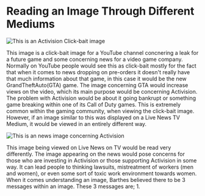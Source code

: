 # **Reading an Image Through Different Mediums**

![This is an Activision Click-bait image](https://i.pinimg.com/originals/0e/78/98/0e7898359fd7b8ad882540313591061f.jpg)

This image is a click-bait image for a YouTube channel concnering a leak for a future game and some concerning news for a video game company.
Normally on YouTube people would see this as click-bait mostly for the fact that when it comes to news dropping on pre-orders it doesn't really have that much information about that game, in this case it would be the new GrandTheftAuto(GTA) game.
The image concerning GTA would increase views on the video, which its main purpose would be concerning Activision. 
The problem with Activision would be about it going bankrupt or something game breaking within one of its Call of Duty games.
This is extremely common within the gaming community, when viewing the click-bait image.
However, if an image similar to this was displayed on a Live News TV Medium, it would be viewed in an entirely different way. 


![This is an news image concerning Activision](https://i.kinja-img.com/gawker-media/image/upload/c_fill,f_auto,fl_progressive,g_center,h_675,pg_1,q_80,w_1200/82094f71c99c0c68eca2e48ada5ba037.jpg)

This image being viewed on Live News on TV would be read very differently.
The image appearing on the news would pose concerns for those who are investing in Activision or those supporting Activision in some way.
It can lead people to thinking lawsuits, mistreatment of workers (men and women), or even some sort of toxic work environment towards women. 
When it comes understanding an image, Barthes believed there to be 3 messages within an image. 
These 3 messages are; 1.
